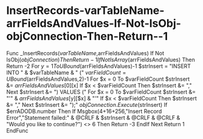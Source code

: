 # InsertRecords-varTableName-arrFieldsAndValues-If-Not-IsObj-objConnection-Then-Return--1
Func _InsertRecords($varTableName,$arrFieldsAndValues)     If Not IsObj($objConnection) Then Return -1     If Not IsArray($arrFieldsAndValues) Then Return -2     For $y = 1 To UBound($arrFieldsAndValues)-1         $strInsert = "INSERT INTO " &amp; $varTableName &amp; " ("         $varFieldCount = UBound($arrFieldsAndValues,2)-1         For $x = 0 To $varFieldCount             $strInsert &amp;= $arrFieldsAndValues[0][$x]             If $x &lt; $varFieldCount Then $strInsert &amp;= ","         Next         $strInsert &amp;= ") VALUES ("         For $x = 0 To $varFieldCount             $strInsert &amp;= "'" &amp; $arrFieldsAndValues[$y][$x] &amp; "'"             If $x &lt; $varFieldCount Then $strInsert &amp;= ","         Next         $strInsert &amp;= ");"         $objConnection.Execute($strInsert)         If $errADODB.number Then             If Msgbox(4+16+256,"Insert Record Error","Statement failed:" &amp; @CRLF &amp; $strInsert &amp; @CRLF &amp; @CRLF &amp; "Would you like to continue?") &lt;> 6 Then Return -3         EndIf     Next     Return 1 EndFunc
